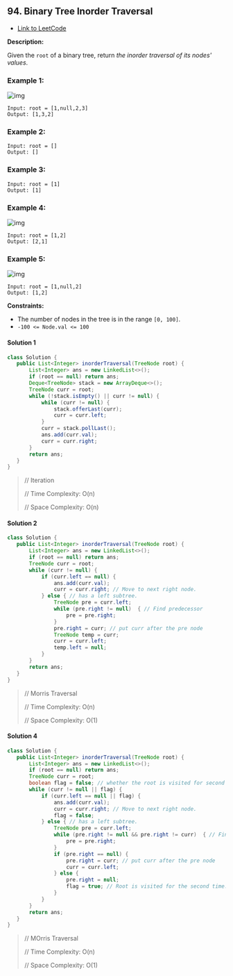 ## 94. Binary Tree Inorder Traversal

- [Link to LeetCode](https://leetcode.com/problems/binary-tree-inorder-traversal/)

**Description:**



Given the `root` of a binary tree, return *the inorder traversal of its nodes' values*.



<!-- tabs:start -->

### **Example 1:**

![img](https://assets.leetcode.com/uploads/2020/09/15/inorder_1.jpg)

```
Input: root = [1,null,2,3]
Output: [1,3,2]
```

### **Example 2:**

```
Input: root = []
Output: []
```

### **Example 3:**

```
Input: root = [1]
Output: [1]
```

### **Example 4:**

![img](https://assets.leetcode.com/uploads/2020/09/15/inorder_5.jpg)

```
Input: root = [1,2]
Output: [2,1]
```

### **Example 5:**

![img](https://assets.leetcode.com/uploads/2020/09/15/inorder_4.jpg)

```
Input: root = [1,null,2]
Output: [1,2]
```



<!-- tabs:end -->



**Constraints:**

- The number of nodes in the tree is in the range `[0, 100]`.
- `-100 <= Node.val <= 100`



<!-- tabs:start -->

#### **Solution 1**



```java
class Solution {
   public List<Integer> inorderTraversal(TreeNode root) {
       List<Integer> ans = new LinkedList<>();
       if (root == null) return ans;
       Deque<TreeNode> stack = new ArrayDeque<>();
       TreeNode curr = root;
       while (!stack.isEmpty() || curr != null) {
           while (curr != null) {
               stack.offerLast(curr);
               curr = curr.left;
           }
           curr = stack.pollLast();
           ans.add(curr.val);
           curr = curr.right;
       }
       return ans;
   }
}
```



> // Iteration
>
> // Time Complexity: O(n)
>
> // Space Complexity: O(n)



#### **Solution 2**



```java
class Solution {
   public List<Integer> inorderTraversal(TreeNode root) {
       List<Integer> ans = new LinkedList<>();
       if (root == null) return ans;
       TreeNode curr = root;
       while (curr != null) {
           if (curr.left == null) {
               ans.add(curr.val);
               curr = curr.right; // Move to next right node.
           } else { // has a left subtree.
               TreeNode pre = curr.left;
               while (pre.right != null)  { // Find predecessor
                   pre = pre.right;
               }
               pre.right = curr; // put curr after the pre node
               TreeNode temp = curr;
               curr = curr.left;
               temp.left = null;
           }
       }
       return ans;
   }
}
```



> // Morris Traversal
>
> // Time Complexity: O(n)
>
> // Space Complexity: O(1)



#### **Solution 4**



```java
class Solution {
   public List<Integer> inorderTraversal(TreeNode root) {
       List<Integer> ans = new LinkedList<>();
       if (root == null) return ans;
       TreeNode curr = root;
       boolean flag = false; // whether the root is visited for second time.
       while (curr != null || flag) {
           if (curr.left == null || flag) {
               ans.add(curr.val);
               curr = curr.right; // Move to next right node.
               flag = false;
           } else { // has a left subtree.
               TreeNode pre = curr.left;
               while (pre.right != null && pre.right != curr)  { // Find predecessor
                   pre = pre.right;
               }
               if (pre.right == null) {
                   pre.right = curr; // put curr after the pre node
                   curr = curr.left;
               } else {
                   pre.right = null;
                   flag = true; // Root is visited for the second time.
               }
           }
       }
       return ans;
   }
}
```



> // MOrris Traversal
>
> // Time Complexity: O(n)
>
> // Space Complexity: O(1)



<!-- tabs:end -->



